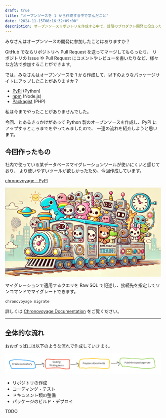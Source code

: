 ```yaml
---
draft: true
title: "オープンソースを 1 から作成する中で学んだこと"
date: "2024-11-15T08:16:32+09:00"
description: オープンソースリポジトリを作成する中で、普段のプロダクト開発に役立ったことを紹介しています。
---
```


みなさんはオープンソースの開発に参加したことはありますか？

GitHub でならリポジトリへ Pull Request を送ってマージしてもらったり、
リポジトリの Issue や Pull Request にコメントやレビューを書いたりなど、様々な方法で参加することができます。

では、みなさんはオープンソースを 1 から作成して、以下のようなパッケージサイトにアップしたことがありますか？

- [PyPI](https://pypi.org/) (Python)
- [npm](https://www.npmjs.com/) (Node.js)
- [Packagist](https://packagist.org/) (PHP)

私は今までやったことがありませんでした。

今回、とあるきっかけがあって Python 製のオープンソースを作成し、PyPI にアップするところまでをやってみましたので、
一連の流れを紹介しようと思います。

## 今回作ったもの

社内で使っている某データベースマイグレーションツールが使いにくいと感じており、
より使いやすいツールが欲しかったため、今回作成しています。

[chronovoyage - PyPI](https://pypi.org/project/chronovoyage/)

![pypi](chronovoyage-pypi.png)

マイグレーションで適用するクエリを Raw SQL で記述し、接続先を指定してワンコマンドでマイグレートできます。

```shell
chronovoyage migrate
```

詳しくは [Chronovoyage Documentation](https://chronovoyagemigration.net/) をご覧ください。

---

## 全体的な流れ

おおざっぱには以下のような流れで作成していきます。

![process](process.png)

- リポジトリの作成
- コーディング・テスト
- ドキュメント類の整備
- パッケージのビルド・デプロイ

TODO
